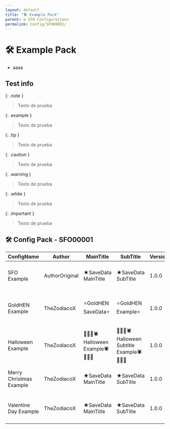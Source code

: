 ```yaml
---
layout: default
title: "🛠️ Example Pack"
parent: ⚙️ SFO Configurations
permalink: Config/SFO00001/
---
```

# 🛠️ Example Pack

- aaaa
  
## Test info

{: .note }
> Texto de prueba

{: .example }
> Texto de prueba

{: .tip }
> Texto de prueba

{: .caution }
> Texto de prueba

{: .warning }
> Texto de prueba

{: .white }
> Texto de prueba

{: .important }
> Texto de prueba

## 🛠️ Config Pack - SFO00001

| ConfigName | Author | MainTitle | SubTitle | Version | JSON File |
|------------|--------|-----------|----------|---------|:-------------:|
| SFO Example | AuthorOriginal | ★SaveData MainTitle| ★SaveData SubTitle| 1.0.0 | [🛠️ SFO Example](example.json){: .btn .btn-purple } | 
| GoldHEN Example | TheZodiacoX | ⭐GoldHEN SaveData⭐️| ⭐GoldHEN Example⭐️| 1.0.0 | [🛠️ GoldHEN Example](example1.json){: .btn .btn-purple } | 
| Halloween Example | TheZodiacoX | 🎃👻🦇🕷️Halloween Example🕷️🦇👻🎃| 🎃👻🦇🕷️Halloween Subtitle Example🕷️🦇👻🎃| 1.0.0 | [🛠️ Halloween Example](example2.json){: .btn .btn-purple } |
| Merry Christmas Example | TheZodiacoX | ★SaveData MainTitle| ★SaveData SubTitle| 1.0.0 | [🛠️ SFO Example](example3.json){: .btn .btn-purple } | 
| Valentine Day Example | TheZodiacoX | ★SaveData MainTitle| ★SaveData SubTitle| 1.0.0 | [🛠️ SFO Example](example4.json){: .btn .btn-purple } | 
 


